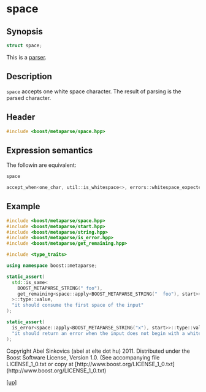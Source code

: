 # space

## Synopsis

```cpp
struct space;
```

This is a [parser](parser.html).

## Description

`space` accepts one white space character. The result of parsing is the parsed
character.

## Header

```cpp
#include <boost/metaparse/space.hpp>
```

## Expression semantics

The followin are equivalent:

```cpp
space

accept_when<one_char, util::is_whitespace<>, errors::whitespace_expected>
```

## Example

```cpp
#include <boost/metaparse/space.hpp>
#include <boost/metaparse/start.hpp>
#include <boost/metaparse/string.hpp>
#include <boost/metaparse/is_error.hpp>
#include <boost/metaparse/get_remaining.hpp>

#include <type_traits>

using namespace boost::metaparse;

static_assert(
  std::is_same<
    BOOST_METAPARSE_STRING(" foo"),
    get_remaining<space::apply<BOOST_METAPARSE_STRING("  foo"), start>>::type
  >::type::value,
  "it should consume the first space of the input"
);

static_assert(
  is_error<space::apply<BOOST_METAPARSE_STRING("x"), start>>::type::value,
  "it should return an error when the input does not begin with a whitespace"
);
```

<p class="copyright">
Copyright Abel Sinkovics (abel at elte dot hu) 2011.
Distributed under the Boost Software License, Version 1.0.
(See accompanying file LICENSE_1_0.txt or copy at
[http://www.boost.org/LICENSE_1_0.txt](http://www.boost.org/LICENSE_1_0.txt)
</p>

[[up]](reference.html)


